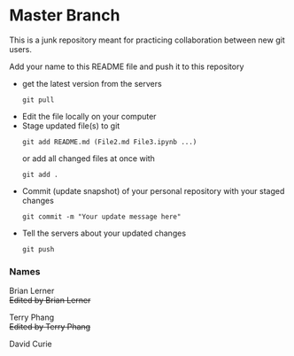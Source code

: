 # Master Branch

This is a junk repository meant for practicing collaboration between new git users.

Add your name to this README file and push it to this repository

- get the latest version from the servers
    ```
    git pull
    ```
- Edit the file locally on your computer
- Stage updated file(s) to git
    ```
    git add README.md (File2.md File3.ipynb ...)
    ```
    or add all changed files at once with
    ```
    git add .
    ```
- Commit (update snapshot) of your personal repository with your staged changes
    ```
    git commit -m "Your update message here"
    ```
- Tell the servers about your updated changes
    ```
    git push
    ```

### Names

Brian Lerner  
~~Edited by Brian Lerner~~

Terry Phang  
~~Edited by Terry Phang~~

David Curie
